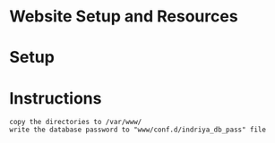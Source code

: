 # Website Setup and Resources

# Setup


# Instructions
	copy the directories to /var/www/
	write the database password to "www/conf.d/indriya_db_pass" file
